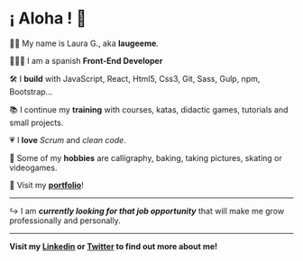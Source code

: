 # ¡ Aloha ! 🌴

🤙🏻 My name is Laura G., aka **laugeeme**. 

👩🏻‍💻 I am a spanish **Front-End Developer**

🛠 I **build** with JavaScript, React, Html5, Css3, Git, Sass, Gulp, npm, Bootstrap...

📚 I continue my **training** with courses, katas, didactic games, tutorials and small projects.

💗 I **love** *Scrum* and *clean code*.

🏒 Some of my **hobbies** are calligraphy, baking, taking pictures, skating or videogames.

👀 Visit my **[portfolio](https://www.laugeeme.com)**!

***
 ↪ I am __*currently looking for that job opportunity*__ that will make me grow professionally and personally. 

***
**Visit my [Linkedin](https://www.linkedin.com/in/laugeeme) or [Twitter](https://twitter.com/laugeeme) to find out more about me!**